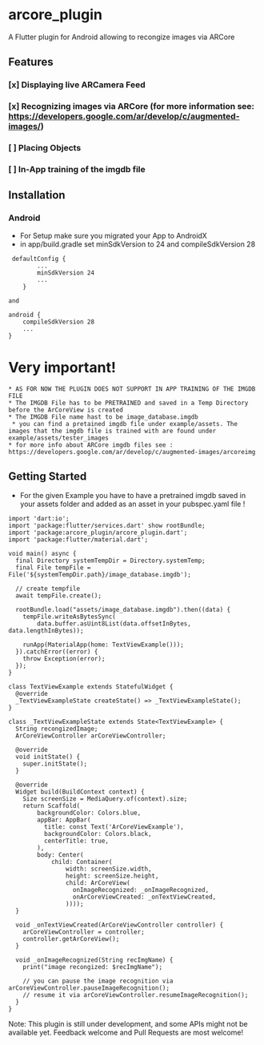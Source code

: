 # arcore_plugin

A Flutter plugin for Android allowing to recongize images via ARCore 

## Features 
 ### [x] Displaying live ARCamera Feed 
 ### [x] Recognizing images via ARCore (for more information see: https://developers.google.com/ar/develop/c/augmented-images/)
 ### [ ] Placing Objects
 ### [ ] In-App training of the imgdb file 



## Installation 

### Android 
* For Setup make sure you migrated your App to AndroidX 
* in app/build.gradle set minSdkVersion to 24 and compileSdkVersion 28 

```
 defaultConfig {
        ...     
        minSdkVersion 24    
        ...
    }
```
    and
```
android {
    compileSdkVersion 28
    ...
}

``` 
# Very important! 
    * AS FOR NOW THE PLUGIN DOES NOT SUPPORT IN APP TRAINING OF THE IMGDB FILE
    * The IMGDB File has to be PRETRAINED and saved in a Temp Directory before the ArCoreView is created 
    * The IMGDB File name hast to be image_database.imgdb
     * you can find a pretained imgdb file under example/assets. The images that the imgdb file is trained with are found under example/assets/tester_images
    * for more info about ARCore imgdb files see : https://developers.google.com/ar/develop/c/augmented-images/arcoreimg
   


## Getting Started 
-  For the given Example you have to have a pretrained imgdb saved in your assets folder and added as an asset in your pubspec.yaml file !

```
import 'dart:io';
import 'package:flutter/services.dart' show rootBundle;
import 'package:arcore_plugin/arcore_plugin.dart';
import 'package:flutter/material.dart';

void main() async {
  final Directory systemTempDir = Directory.systemTemp;
  final File tempFile = File('${systemTempDir.path}/image_database.imgdb');

  // create tempfile
  await tempFile.create();

  rootBundle.load("assets/image_database.imgdb").then((data) {
    tempFile.writeAsBytesSync(
        data.buffer.asUint8List(data.offsetInBytes, data.lengthInBytes));

    runApp(MaterialApp(home: TextViewExample()));
  }).catchError((error) {
    throw Exception(error);
  });
}

class TextViewExample extends StatefulWidget {
  @override
  _TextViewExampleState createState() => _TextViewExampleState();
}

class _TextViewExampleState extends State<TextViewExample> {
  String recongizedImage;
  ArCoreViewController arCoreViewController;

  @override
  void initState() {
    super.initState();
  }

  @override
  Widget build(BuildContext context) {
    Size screenSize = MediaQuery.of(context).size;
    return Scaffold(
        backgroundColor: Colors.blue,
        appBar: AppBar(
          title: const Text('ArCoreViewExample'),
          backgroundColor: Colors.black,
          centerTitle: true,
        ),
        body: Center(
            child: Container(
                width: screenSize.width,
                height: screenSize.height,
                child: ArCoreView(
                  onImageRecognized: _onImageRecognized,
                  onArCoreViewCreated: _onTextViewCreated,
                ))));
  }

  void _onTextViewCreated(ArCoreViewController controller) {
    arCoreViewController = controller;
    controller.getArCoreView();
  }

  void _onImageRecognized(String recImgName) {
    print("image recongized: $recImgName");

    // you can pause the image recognition via arCoreViewController.pauseImageRecognition();
    // resume it via arCoreViewController.resumeImageRecognition();
  }
}

```



Note: This plugin is still under development, and some APIs might not be available yet. Feedback welcome and Pull Requests are most welcome! 



